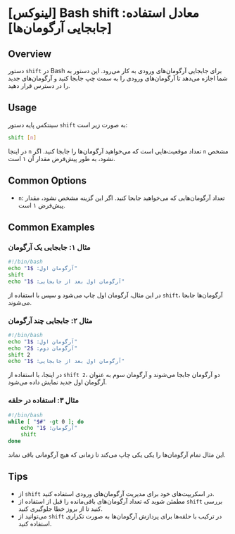# [لینوکس] Bash shift معادل استفاده: [جابجایی آرگومان‌ها]

## Overview
دستور `shift` در Bash برای جابجایی آرگومان‌های ورودی به کار می‌رود. این دستور به شما اجازه می‌دهد تا آرگومان‌های ورودی را به سمت چپ جابجا کنید و آرگومان‌های جدید را در دسترس قرار دهید.

## Usage
سینتکس پایه دستور `shift` به صورت زیر است:

```bash
shift [n]
```

در اینجا `n` تعداد موقعیت‌هایی است که می‌خواهید آرگومان‌ها را جابجا کنید. اگر `n` مشخص نشود، به طور پیش‌فرض مقدار آن ۱ است.

## Common Options
- `n`: تعداد آرگومان‌هایی که می‌خواهید جابجا کنید. اگر این گزینه مشخص نشود، مقدار پیش‌فرض ۱ است.

## Common Examples

### مثال ۱: جابجایی یک آرگومان
```bash
#!/bin/bash
echo "آرگومان اول: $1"
shift
echo "آرگومان اول بعد از جابجایی: $1"
```
در این مثال، آرگومان اول چاپ می‌شود و سپس با استفاده از `shift`، آرگومان‌ها جابجا می‌شوند.

### مثال ۲: جابجایی چند آرگومان
```bash
#!/bin/bash
echo "آرگومان اول: $1"
echo "آرگومان دوم: $2"
shift 2
echo "آرگومان اول بعد از جابجایی: $1"
```
در اینجا، با استفاده از `shift 2`، دو آرگومان جابجا می‌شوند و آرگومان سوم به عنوان آرگومان اول جدید نمایش داده می‌شود.

### مثال ۳: استفاده در حلقه
```bash
#!/bin/bash
while [ "$#" -gt 0 ]; do
    echo "آرگومان: $1"
    shift
done
```
این مثال تمام آرگومان‌ها را یکی یکی چاپ می‌کند تا زمانی که هیچ آرگومانی باقی نماند.

## Tips
- از `shift` در اسکریپت‌های خود برای مدیریت آرگومان‌های ورودی استفاده کنید.
- مطمئن شوید که تعداد آرگومان‌های باقی‌مانده را قبل از استفاده از `shift` بررسی کنید تا از بروز خطا جلوگیری کنید.
- می‌توانید از `shift` در ترکیب با حلقه‌ها برای پردازش آرگومان‌ها به صورت تکراری استفاده کنید.